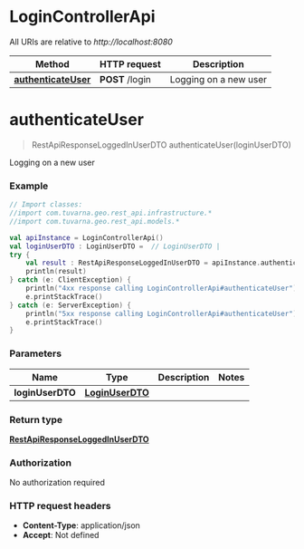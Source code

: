 # LoginControllerApi

All URIs are relative to *http://localhost:8080*

Method | HTTP request | Description
------------- | ------------- | -------------
[**authenticateUser**](LoginControllerApi.md#authenticateUser) | **POST** /login | Logging on a new user


<a id="authenticateUser"></a>
# **authenticateUser**
> RestApiResponseLoggedInUserDTO authenticateUser(loginUserDTO)

Logging on a new user

### Example
```kotlin
// Import classes:
//import com.tuvarna.geo.rest_api.infrastructure.*
//import com.tuvarna.geo.rest_api.models.*

val apiInstance = LoginControllerApi()
val loginUserDTO : LoginUserDTO =  // LoginUserDTO | 
try {
    val result : RestApiResponseLoggedInUserDTO = apiInstance.authenticateUser(loginUserDTO)
    println(result)
} catch (e: ClientException) {
    println("4xx response calling LoginControllerApi#authenticateUser")
    e.printStackTrace()
} catch (e: ServerException) {
    println("5xx response calling LoginControllerApi#authenticateUser")
    e.printStackTrace()
}
```

### Parameters

Name | Type | Description  | Notes
------------- | ------------- | ------------- | -------------
 **loginUserDTO** | [**LoginUserDTO**](LoginUserDTO.md)|  |

### Return type

[**RestApiResponseLoggedInUserDTO**](RestApiResponseLoggedInUserDTO.md)

### Authorization

No authorization required

### HTTP request headers

 - **Content-Type**: application/json
 - **Accept**: Not defined

